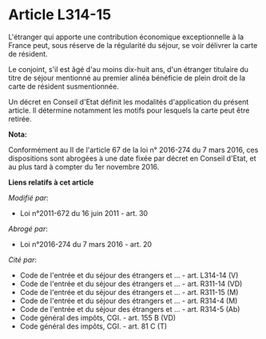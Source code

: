 # Article L314-15

L'étranger qui apporte une contribution économique exceptionnelle à la France peut, sous réserve de la régularité du séjour,
se voir délivrer la carte de résident.

Le conjoint, s'il est âgé d'au moins dix-huit ans, d'un étranger titulaire du titre de séjour mentionné au premier alinéa
bénéficie de plein droit de la carte de résident susmentionnée.

Un décret en Conseil d'Etat définit les modalités d'application du présent article. Il détermine notamment les motifs pour
lesquels la carte peut être retirée.

**Nota:**

Conformément au II de l'article 67 de la loi n° 2016-274 du 7 mars 2016, ces dispositions sont abrogées à une date fixée par
décret en Conseil d'Etat, et au plus tard à compter du 1er novembre 2016.

**Liens relatifs à cet article**

_Modifié par_:

  - Loi n°2011-672 du 16 juin 2011 - art. 30

_Abrogé par_:

  - Loi n°2016-274 du 7 mars 2016 - art. 20

_Cité par_:

  - Code de l'entrée et du séjour des étrangers et ... - art. L314-14 (V)
  - Code de l'entrée et du séjour des étrangers et ... - art. R311-14 (VD)
  - Code de l'entrée et du séjour des étrangers et ... - art. R311-15 (M)
  - Code de l'entrée et du séjour des étrangers et ... - art. R314-4 (M)
  - Code de l'entrée et du séjour des étrangers et ... - art. R314-5 (Ab)
  - Code général des impôts, CGI. - art. 155 B (VD)
  - Code général des impôts, CGI. - art. 81 C (T)
